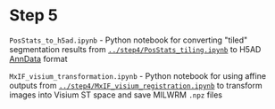 # Step 5

`PosStats_to_h5ad.ipynb` - Python notebook for converting "tiled" segmentation results from [`../step4/PosStats_tiling.ipynb`](../step4/PosStats_tiling.ipynb) to H5AD [AnnData](https://anndata.readthedocs.io/en/latest/) format

`MxIF_visium_transformation.ipynb` - Python notebook for using affine outputs from [`../step4/MxIF_visium_registration.ipynb`](../step4/MxIF_visium_registration.ipynb) to transform images into Visium ST space and save MILWRM `.npz` files
